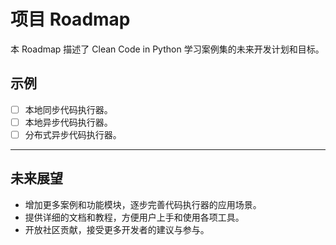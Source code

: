 # 项目 Roadmap

本 Roadmap 描述了 Clean Code in Python 学习案例集的未来开发计划和目标。

## 示例

- [ ] 本地同步代码执行器。
- [ ] 本地异步代码执行器。
- [ ] 分布式异步代码执行器。

---

## 未来展望
- 增加更多案例和功能模块，逐步完善代码执行器的应用场景。
- 提供详细的文档和教程，方便用户上手和使用各项工具。
- 开放社区贡献，接受更多开发者的建议与参与。
